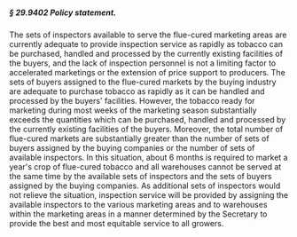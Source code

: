 ##### § 29.9402 Policy statement. #####

The sets of inspectors available to serve the flue-cured marketing areas are currently adequate to provide inspection service as rapidly as tobacco can be purchased, handled and processed by the currently existing facilities of the buyers, and the lack of inspection personnel is not a limiting factor to accelerated marketings or the extension of price support to producers. The sets of buyers assigned to the flue-cured markets by the buying industry are adequate to purchase tobacco as rapidly as it can be handled and processed by the buyers' facilities. However, the tobacco ready for marketing during most weeks of the marketing season substantially exceeds the quantities which can be purchased, handled and processed by the currently existing facilities of the buyers. Moreover, the total number of flue-cured markets are substantially greater than the number of sets of buyers assigned by the buying companies or the number of sets of available inspectors. In this situation, about 6 months is required to market a year's crop of flue-cured tobacco and all warehouses cannot be served at the same time by the available sets of inspectors and the sets of buyers assigned by the buying companies. As additional sets of inspectors would not relieve the situation, inspection service will be provided by assigning the available inspectors to the various marketing areas and to warehouses within the marketing areas in a manner determined by the Secretary to provide the best and most equitable service to all growers.